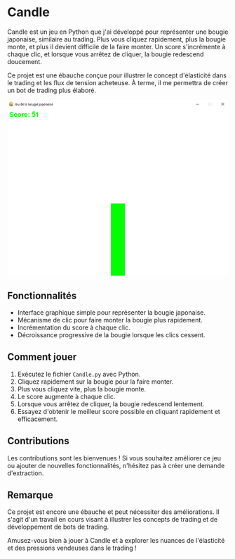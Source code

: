 # Candle

Candle est un jeu en Python que j'ai développé pour représenter une bougie japonaise, similaire au trading. Plus vous cliquez rapidement, plus la bougie monte, et plus il devient difficile de la faire monter. Un score s'incrémente à chaque clic, et lorsque vous arrêtez de cliquer, la bougie redescend doucement.

Ce projet est une ébauche conçue pour illustrer le concept d'élasticité dans le trading et les flux de tension acheteuse. À terme, il me permettra de créer un bot de trading plus élaboré.

![Candle](./candle.png)

## Fonctionnalités

- Interface graphique simple pour représenter la bougie japonaise.
- Mécanisme de clic pour faire monter la bougie plus rapidement.
- Incrémentation du score à chaque clic.
- Décroissance progressive de la bougie lorsque les clics cessent.

## Comment jouer

1. Exécutez le fichier `Candle.py` avec Python.
2. Cliquez rapidement sur la bougie pour la faire monter.
3. Plus vous cliquez vite, plus la bougie monte.
4. Le score augmente à chaque clic.
5. Lorsque vous arrêtez de cliquer, la bougie redescend lentement.
6. Essayez d'obtenir le meilleur score possible en cliquant rapidement et efficacement.

## Contributions

Les contributions sont les bienvenues ! Si vous souhaitez améliorer ce jeu ou ajouter de nouvelles fonctionnalités, n'hésitez pas à créer une demande d'extraction.

## Remarque

Ce projet est encore une ébauche et peut nécessiter des améliorations. Il s'agit d'un travail en cours visant à illustrer les concepts de trading et de développement de bots de trading.

Amusez-vous bien à jouer à Candle et à explorer les nuances de l'élasticité et des pressions vendeuses dans le trading !
